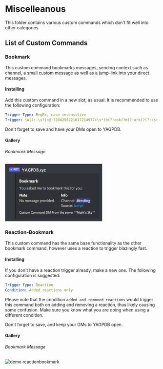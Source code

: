 # Miscelleanous
This folder contains various custom commands which don't fit well into other categories.

## List of Custom Commands
### Bookmark
This custom command bookmarks messages, sending context such as channel, a small custom message as well as a jump-link into your direct messages.

#### Installing
Add this custom command in a new slot, as usual. It is recommended to use the following configuration:

```yaml
Trigger Type: RegEx, case insensitive
Trigger: \A(?:-\s?|<@!?204255221017214977>\s*)b(?:ook)?m(?:ark)?(?:\s+|\z)
```

Don't forget to save and have your DMs open to YAGPDB.

#### Gallery
###### Bookmark Message
![demo bookmark](../assets/bookmark-demo.png)

### Reaction-Bookmark
This custom command has the same base functionality as the other bookmark command, however uses a reaction to trigger blazingly fast.

#### Installing
If you don't have a reaction trigger already, make a new one. The following configuration is suggested:

```yaml
Trigger Type: Reaction
Condition: Added reactions only
```

Please note that the condition `added and removed reactions` would trigger this command both on adding and removing a reaction, thus likely causing some confusion. Make sure you know what you are doing when using a different condition.

Don't forget to save, and keep your DMs to YAGPDB open.

#### Gallery
###### Bookmark Message
![demo reactionbookmark](../assets/reactionbookmark.png)
